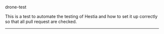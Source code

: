 drone-test

This is a test to automate the testing of Hestia and how to set it up correctly so that all pull request are checked. 

-----
